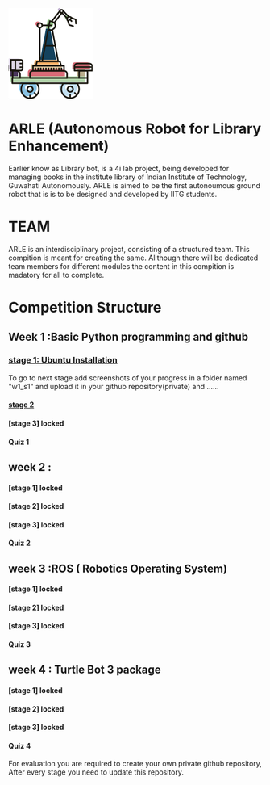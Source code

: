 ![arle_logo](arlelogo.png)
# ARLE (Autonomous Robot for Library Enhancement)
Earlier know as Library bot, is a 4i lab project, being developed for managing books in the institute library of Indian Institute of Technology, Guwahati Autonomously. ARLE is aimed to be the first autonoumous ground robot that is is to be designed and developed by IITG students. 

# TEAM 
ARLE is an interdisciplinary project, consisting of a structured team. This compition is meant for creating the same. Allthough there will be dedicated team members for different modules the content in this compition is madatory for all to complete.

# Competition Structure
## Week 1 :Basic Python programming and github 
### [stage 1: Ubuntu Installation](https://hackernoon.com/installing-ubuntu-18-04-along-with-windows-10-dual-boot-installation-for-deep-learning-f4cd91b58557?fbclid=IwAR092SkheHRSPX5aEla6-tvrQ6ogqnS92AbVTzmdscbnK0xZZlnJa3EwPWk)
To go to next stage add screenshots of your progress in a folder named "w1_s1" and upload it in your github repository(private) and ......
#### [stage 2](https://www.youtube.com/watch?v=xuB1Id2Wxak&list=PL9ooVrP1hQOGwtQOt8ZBlVjFlI-9Vr5hx&index=1&fbclid=IwAR1J2wO3D5A6up6dKqYPuCl6phdbOuWUXiRSknGFTGdtqzciylUi4aD5UYc)
#### [stage 3] locked
#### Quiz 1
## week 2 : 
#### [stage 1] locked
#### [stage 2] locked
#### [stage 3] locked
#### Quiz 2
## week 3 :ROS ( Robotics Operating System) 
#### [stage 1] locked
#### [stage 2] locked
#### [stage 3] locked
#### Quiz 3
## week 4 : Turtle Bot 3 package 
#### [stage 1] locked
#### [stage 2] locked
#### [stage 3] locked
#### Quiz 4
For evaluation you are required to create your own private github repository, After every stage you need to update this repository. 

